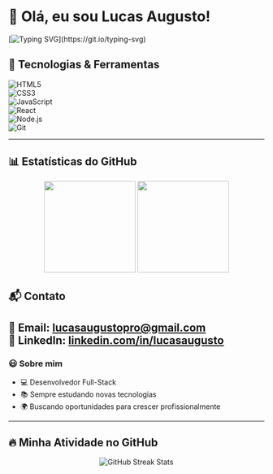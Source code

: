 # 👋 Olá, eu sou Lucas Augusto!

[![Typing SVG](https://readme-typing-svg.herokuapp.com?color=%2336BCF7&lines=Desenvolvedor+Full-Stack;Apaixonado+por+tecnologia;Sempre+aprendendo+novas+coisas!)](https://git.io/typing-svg)


## 🔧 **Tecnologias & Ferramentas**  

![HTML5](https://img.shields.io/badge/HTML5-E34F26?style=for-the-badge&logo=html5&logoColor=white)  
![CSS3](https://img.shields.io/badge/CSS3-1572B6?style=for-the-badge&logo=css3&logoColor=white)  
![JavaScript](https://img.shields.io/badge/JavaScript-F7DF1E?style=for-the-badge&logo=javascript&logoColor=black)  
![React](https://img.shields.io/badge/React-61DAFB?style=for-the-badge&logo=react&logoColor=black)  
![Node.js](https://img.shields.io/badge/Node.js-339933?style=for-the-badge&logo=nodedotjs&logoColor=white)  
![Git](https://img.shields.io/badge/Git-F05032?style=for-the-badge&logo=git&logoColor=white)  

---

## 📊 **Estatísticas do GitHub**  

<div align="center">
  <img height="180em" src="https://github-readme-stats.vercel.app/api?username=lucasaugustopro&show_icons=true&theme=dracula&include_all_commits=true&count_private=true"/>
  <img height="180em" src="https://github-readme-stats.vercel.app/api/top-langs/?username=lucasaugustopro&layout=compact&langs_count=7&theme=dracula"/>
</div>


## 📬 **Contato**  

📧 Email: [lucasaugustopro@gmail.com](mailto:lucasaugustopro@gmail.com)  
💼 LinkedIn: [linkedin.com/in/lucasaugusto](https://linkedin.com/in/lucas-augusto77)
---

### 😃 **Sobre mim**  

- 💻 Desenvolvedor Full-Stack  
- 📚 Sempre estudando novas tecnologias  
- 🌍 Buscando oportunidades para crescer profissionalmente  
 

---
## 🔥 Minha Atividade no GitHub  
<p align="center">
  <img src="https://github-readme-streak-stats.herokuapp.com/?user=lucasaugustopro&theme=radical&hide_border=false" alt="GitHub Streak Stats" />
</p>
